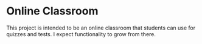 # Online Classroom

This project is intended to be an online classroom that students can use for quizzes and tests. I expect functionality
to grow from there.
